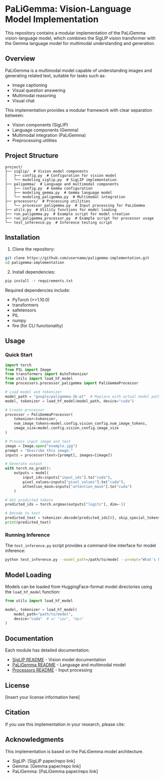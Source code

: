 # PaLiGemma: Vision-Language Model Implementation

This repository contains a modular implementation of the PaLiGemma vision-language model, which combines the SigLIP vision transformer with the Gemma language model for multimodal understanding and generation.

## Overview

PaLiGemma is a multimodal model capable of understanding images and generating related text, suitable for tasks such as:
- Image captioning
- Visual question answering
- Multimodal reasoning
- Visual chat

This implementation provides a modular framework with clear separation between:
- Vision components (SigLIP)
- Language components (Gemma)
- Multimodal integration (PaLiGemma)
- Preprocessing utilities

## Project Structure

```
project/
├── siglip/  # Vision model components
│   ├── config.py  # Configuration for vision model
│   └── modeling_siglip.py  # SigLIP implementation
├── paligemma/  # Language and multimodal components
│   ├── config.py  # Gemma configuration
│   ├── modeling_gemma.py  # Gemma language model
│   └── modeling_paligemma.py  # Multimodal integration
├── processors/  # Processing utilities
│   └── processor_paligemma.py  # Input processing for PaLiGemma
├── utils.py  # Utility functions for model loading
├── run_paligemma.py  # Example script for model creation
├── run_paligemma_processor.py  # Example script for processor usage
└── test_inference.py  # Inference testing script
```

## Installation

1. Clone the repository:

```bash
git clone https://github.com/username/paligemma-implementation.git
cd paligemma-implementation
```

2. Install dependencies:

```bash
pip install -r requirements.txt
```

Required dependencies include:
- PyTorch (>=1.10.0)
- transformers
- safetensors
- PIL
- numpy
- fire (for CLI functionality)

## Usage

### Quick Start

```python
import torch
from PIL import Image
from transformers import AutoTokenizer
from utils import load_hf_model
from processors.processor_paligemma import PaliGemmaProcessor

# Load model and tokenizer
model_path = "google/paligemma-3b-pt"  # Replace with actual model path
model, tokenizer = load_hf_model(model_path, device="cuda")

# Create processor
processor = PaliGemmaProcessor(
    tokenizer=tokenizer,
    num_image_tokens=model.config.vision_config.num_image_tokens,
    image_size=model.config.vision_config.image_size
)

# Process input image and text
image = Image.open("example.jpg")
prompt = "Describe this image:"
inputs = processor(text=[prompt], images=[image])

# Generate output
with torch.no_grad():
    outputs = model(
        input_ids=inputs["input_ids"].to("cuda"),
        pixel_values=inputs["pixel_values"].to("cuda"),
        attention_mask=inputs["attention_mask"].to("cuda")
    )

# Get predicted tokens
predicted_ids = torch.argmax(outputs["logits"], dim=-1)

# Decode to text
predicted_text = tokenizer.decode(predicted_ids[0], skip_special_tokens=True)
print(predicted_text)
```

### Running Inference

The `test_inference.py` script provides a command-line interface for model inference:

```bash
python test_inference.py --model_path=/path/to/model --prompt="What's happening in this image?" --image_file_path=image.jpg --max_tokens_to_generate=100 --temperature=0.8 --do_sample=True
```

## Model Loading

Models can be loaded from HuggingFace-format model directories using the `load_hf_model` function:

```python
from utils import load_hf_model

model, tokenizer = load_hf_model(
    model_path="path/to/model",
    device="cuda"  # or "cpu", "mps"
)
```

## Documentation

Each module has detailed documentation:
- [SigLIP README](siglip/README.md) - Vision model documentation
- [PaLiGemma README](paligemma/README.md) - Language and multimodal model
- [Processors README](processors/README.md) - Input processing

## License

[Insert your license information here]

## Citation

If you use this implementation in your research, please cite:

## Acknowledgments

This implementation is based on the PaLiGemma model architecture.
- SigLIP: [SigLIP paper/repo link]
- Gemma: [Gemma paper/repo link]
- PaLiGemma: [PaLiGemma paper/repo link]
